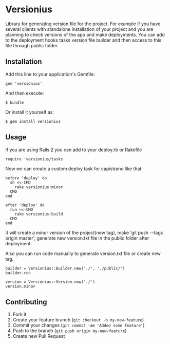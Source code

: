 # Versionius

Library for generating version file for the project. For example if you have
several clients with standalone installation of your project and you are
planning to check versions of the app and make deployments. You can add to the
deployment hooks tasks version file builder and then access to this file
through public folder.


## Installation

Add this line to your application's Gemfile:

    gem 'versionius'

And then execute:

    $ bundle

Or install it yourself as:

    $ gem install versionius

## Usage

If you are using Rails 2 you can add to your deploy.rb or Rakefile

    require 'versionius/tasks'

Now we can create a custom deploy task for capistrano like that:

    before 'deploy' do
      sh <<-CMD
        rake versionius:minor
      CMD
    end

    after 'deploy' do
      run <<-CMD
        rake versionius:build
      CMD
    end

It will create a minor version of the project(new tag), make 'git push --tags
origin master', generate new version.txt file in the public folder after
deployment.

Also you can run code manually to generate version.txt file or create new tag.

    builder = Versionius::Builder.new('./', './public/')
    builder.run

    version = Versionius::Version.new('./')
    version.minor

## Contributing

1. Fork it
2. Create your feature branch (`git checkout -b my-new-feature`)
3. Commit your changes (`git commit -am 'Added some feature'`)
4. Push to the branch (`git push origin my-new-feature`)
5. Create new Pull Request
